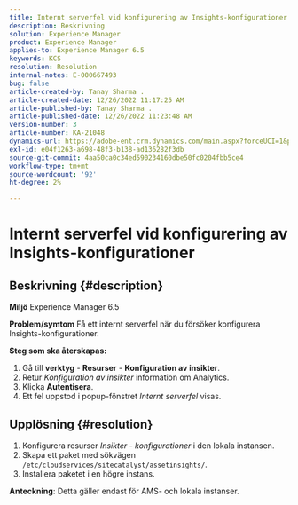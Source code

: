 ```yaml
---
title: Internt serverfel vid konfigurering av Insights-konfigurationer
description: Beskrivning
solution: Experience Manager
product: Experience Manager
applies-to: Experience Manager 6.5
keywords: KCS
resolution: Resolution
internal-notes: E-000667493
bug: false
article-created-by: Tanay Sharma .
article-created-date: 12/26/2022 11:17:25 AM
article-published-by: Tanay Sharma .
article-published-date: 12/26/2022 11:23:48 AM
version-number: 3
article-number: KA-21048
dynamics-url: https://adobe-ent.crm.dynamics.com/main.aspx?forceUCI=1&pagetype=entityrecord&etn=knowledgearticle&id=fa82b0dd-0e85-ed11-81ac-6045bd006239
exl-id: e04f1263-a698-48f3-b138-ad136282f3db
source-git-commit: 4aa50ca0c34ed590234160dbe50fc0204fbb5ce4
workflow-type: tm+mt
source-wordcount: '92'
ht-degree: 2%

---
```


# Internt serverfel vid konfigurering av Insights-konfigurationer

## Beskrivning {#description}

<b>Miljö</b>
Experience Manager 6.5


<b>Problem/symtom</b>
Få ett internt serverfel när du försöker konfigurera Insights-konfigurationer.

<b>Steg som ska återskapas:</b>

1. Gå till <b>verktyg</b> - <b>Resurser</b> - <b>Konfiguration av insikter</b>.
2. Retur *Konfiguration av insikter* information om Analytics.
3. Klicka <b>Autentisera</b>.
4. Ett fel uppstod i popup-fönstret *Internt serverfel* visas.



## Upplösning {#resolution}


1. Konfigurera resurser *Insikter - konfigurationer* i den lokala instansen.
2. Skapa ett paket med sökvägen `/etc/cloudservices/sitecatalyst/assetinsights/`.
3. Installera paketet i en högre instans.


<b>Anteckning</b>: Detta gäller endast för AMS- och lokala instanser.
